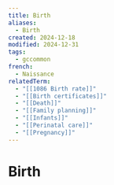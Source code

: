 ```yaml
---
title: Birth
aliases:
  - Birth
created: 2024-12-18
modified: 2024-12-31
tags:
  - gccommon
french:
  - Naissance
relatedTerm:
  - "[[1086 Birth rate]]"
  - "[[Birth certificates]]"
  - "[[Death]]"
  - "[[Family planning]]"
  - "[[Infants]]"
  - "[[Perinatal care]]"
  - "[[Pregnancy]]"
---
```

# Birth
